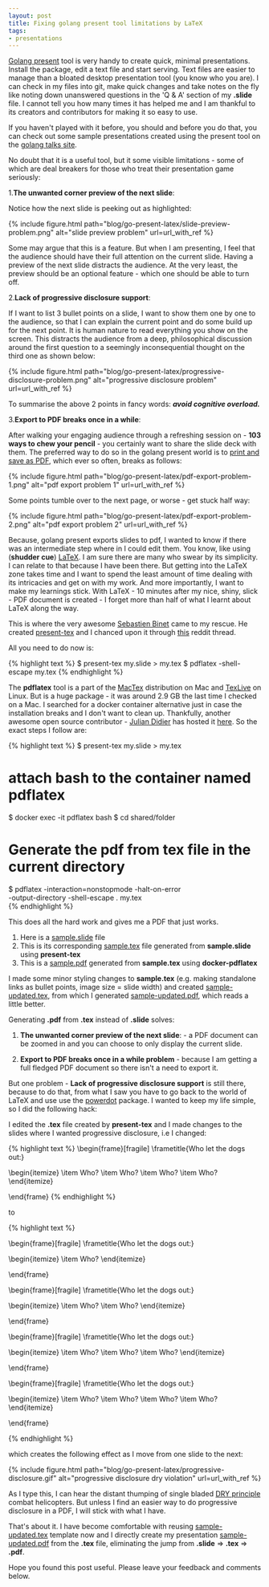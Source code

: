 ```yaml
---
layout: post
title: Fixing golang present tool limitations by LaTeX
tags:
- presentations
---
```


[Golang present](https://godoc.org/golang.org/x/tools/present) tool is very
handy to create quick, minimal presentations. Install the package, edit a text
file and start serving. Text files are easier to manage than a bloated
desktop presentation tool (you know who you are). I can check in my files into git,
make quick changes and take notes on the fly like noting down unanswered questions
in the 'Q & A' section of my **.slide** file. I cannot tell you how many times
it has helped me and I am thankful to its creators and contributors for making it
so easy to use.

If you haven't played with it before, you should and before you do that, you can check out
some sample presentations created using the present tool on the [golang talks site](https://talks.golang.org/2017).

No doubt that it is a useful tool, but it some visible limitations - some of which
are deal breakers for those who treat their presentation game seriously:

1.**The unwanted corner preview of the next slide**:

Notice how the next slide is peeking out as highlighted:

<div class='pull-left' style="border: 0px solid black;">
{% include figure.html path="blog/go-present-latex/slide-preview-problem.png" alt="slide preview problem" url=url_with_ref %}
</div>

Some may argue that this is a feature. But when I am presenting, I feel that the
audience should have their full attention on the current slide. Having a preview
of the next slide distracts the audience. At the very least, the preview should be an
optional feature - which one should be able to turn off.

2.**Lack of progressive disclosure support**:

If I want to list 3 bullet points on a slide, I want to show them one by one to
the audience, so that I can explain the current point and do some build up for
the next point. It is human nature to read everything you show on the screen.
This distracts the audience from a deep, philosophical discussion around the first
question to a seemingly inconsequential thought on the third one as shown below: <br/>

<div class='pull-left' style="border: 0px so  lid black;">
{% include figure.html path="blog/go-present-latex/progressive-disclosure-problem.png" alt="progressive disclosure problem" url=url_with_ref %}
</div>

To summarise the above 2 points in fancy words: <b><i>avoid cognitive overload.</i></b>

3.**Export to PDF breaks once in a while**:

After walking your engaging audience through a refreshing session on - **103 ways to
chew your pencil** - you certainly want to share the slide deck with them. The preferred
way to do so in the golang present world is to [print and save as PDF](http://grokbase.com/t/gg/golang-nuts/13969znx74/go-nuts-present-slides-to-pdf),
which ever so often, breaks as follows:<br/>

<div class='pull-left' style="border: 0px so  lid black;">
{% include figure.html path="blog/go-present-latex/pdf-export-problem-1.png" alt="pdf export problem 1" url=url_with_ref %}
</div>

Some points tumble over to the next page, or worse - get stuck half way:<br/>

<div class='pull-left' style="border: 0px so  lid black;">
{% include figure.html path="blog/go-present-latex/pdf-export-problem-2.png" alt="pdf export problem 2" url=url_with_ref %}
</div>

Because, golang present exports slides to pdf, I wanted to know if there was an
intermediate step where in I could edit them. You know, like using (<b>shudder cue</b>)
[LaTeX](https://www.latex-project.org/). I am sure there are many who swear by its
simplicity. I can relate to that because I have been there. But getting into the
LaTeX zone takes time and I want to spend the least amount of time dealing with its intricacies
and get on with my work. And more importantly, I want to make my learnings stick.
With LaTeX - 10 minutes after my nice, shiny, slick - PDF document is created -
I forget more than half of what I learnt about LaTeX along the way.

This is where the very awesome [Sebastien Binet](https://github.com/sbinet) came
to my rescue. He created [present-tex](https://github.com/sbinet/present-tex) and
I chanced upon it through [this](https://www.reddit.com/r/golang/comments/3wrbng/presenttex_a_present_slide_to_latexbeamer/)
reddit thread.

All you need to do now is:

{% highlight text %}
$ present-tex my.slide > my.tex
$ pdflatex -shell-escape my.tex
{% endhighlight %}

The **pdflatex** tool is a part of the [MacTex](http://www.tug.org/mactex/) distribution on
Mac and [TexLive](http://www.tug.org/texlive/) on Linux. But is a huge package - it was around
2.9 GB the last time I checked on a Mac. I searched for a docker container alternative just
in case the installation breaks and I don't want to clean up. Thankfully, another awesome
open source contributor - [Julian Didier](https://github.com/theredfish/docker-pdflatex) has
hosted it [here](https://github.com/theredfish/docker-pdflatex). So the exact steps I follow
are:

{% highlight text %}
$ present-tex my.slide > my.tex

# attach bash to the container named pdflatex
$ docker exec -it pdflatex bash
$ cd shared/folder

# Generate the pdf from tex file in the current directory
$ pdflatex -interaction=nonstopmode -halt-on-error \
-output-directory -shell-escape . my.tex  
{% endhighlight %}

This does all the hard work and gives me a PDF that just works.

1. Here is a [sample.slide](https://gist.github.com/saurabh-hirani/e03685b47620ef0536e3324fb34c2e61) file
2. This is its corresponding [sample.tex](https://gist.github.com/saurabh-hirani/b21f209b53fd92e6f2516f5465983af5) file generated from **sample.slide** using **present-tex**
3. This is a [sample.pdf](https://github.com/saurabh-hirani/sample-uploads/blob/master/go-present-latex-post/sample.pdf) generated from **sample.tex** using **docker-pdflatex**

I made some minor styling changes to **sample.tex** (e.g. making standalone links as bullet points, image size = slide width) and created [sample-updated.tex](https://gist.github.com/saurabh-hirani/19bfb4d4f825d2423e6af2869588a105), from which I generated [sample-updated.pdf](https://github.com/saurabh-hirani/sample-uploads/blob/master/go-present-latex-post/sample-updated.pdf), which reads
a little better.

Generating **.pdf** from **.tex** instead of **.slide** solves:

1. **The unwanted corner preview of the next slide**: - a PDF document can be
   zoomed in and you can choose to only display the current slide.

2. **Export to PDF breaks once in a while problem** - because I am getting a full fledged
  PDF document so there isn't a need to export it.

But one problem - **Lack of progressive disclosure support** is still there, because
to do that, from what I saw you have to go back to the world of LaTeX and use
use the [powerdot](https://www.sharelatex.com/learn/Powerdot) package. I wanted to
keep my life simple, so I did the following hack:

I edited the **.tex** file created by **present-tex** and I made changes to
the slides where I wanted progressive disclosure, i.e I changed:

{% highlight text %}
\begin{frame}[fragile]
\frametitle{Who let the dogs out:}

\begin{itemize}
\item Who?
\item Who?
\item Who?
\item Who?
\end{itemize}

\end{frame}
{% endhighlight %}

to

{% highlight text %}

\begin{frame}[fragile]
\frametitle{Who let the dogs out:}

\begin{itemize}
\item Who?
\end{itemize}

\end{frame}

\begin{frame}[fragile]
\frametitle{Who let the dogs out:}

\begin{itemize}
\item Who?
\item Who?
\end{itemize}

\end{frame}

\begin{frame}[fragile]
\frametitle{Who let the dogs out:}

\begin{itemize}
\item Who?
\item Who?
\item Who?
\end{itemize}

\end{frame}

\begin{frame}[fragile]
\frametitle{Who let the dogs out:}

\begin{itemize}
\item Who?
\item Who?
\item Who?
\item Who?
\end{itemize}

\end{frame}

{% endhighlight %}

which creates the following effect as I move from one slide to the next:

{% include figure.html path="blog/go-present-latex/progressive-disclosure.gif" alt="progressive disclosure dry violation" url=url_with_ref %}

As I type this, I can hear the distant thumping of single bladed [DRY principle](https://en.wikipedia.org/wiki/Don%27t_repeat_yourself) combat
helicopters. But unless I find an easier way to do progressive disclosure in a
PDF, I will stick with what I have.

That's about it. I have become comfortable with reusing [sample-updated.tex](https://gist.github.com/saurabh-hirani/19bfb4d4f825d2423e6af2869588a105) template
  now and I directly create my presentation [sample-updated.pdf](https://github.com/saurabh-hirani/sample-uploads/blob/master/go-present-latex-post/sample-updated.pdf) from the **.tex** file, eliminating the jump from **.slide** => **.tex** => **.pdf**.

Hope you found this post useful. Please leave your feedback and comments below.
